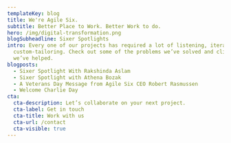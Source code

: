 ```yaml
---
templateKey: blog
title: We're Agile Six.
subtitle: Better Place to Work. Better Work to do.
hero: /img/digital-transformation.png
blogSubheadline: Sixer Spotlights
intro: Every one of our projects has required a lot of listening, iterating, and
  custom-tailoring. Check out some of the problems we’ve solved and clients
  we’ve helped.
blogposts:
  - Sixer Spotlight With Rakshinda Aslam
  - Sixer Spotlight with Athena Bozak
  - A Veterans Day Message from Agile Six CEO Robert Rasmussen
  - Welcome Charlie Day
cta:
  cta-description: Let’s collaborate on your next project.
  cta-label: Get in touch
  cta-title: Work with us
  cta-url: /contact
  cta-visible: true
---
```

